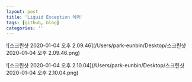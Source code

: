 ```yaml
---
layout: post
title: 'Liquid Exception 에러'
tags: [github, blog]
categories: ''
---
```


![스크린샷 2020-01-04 오후 2.09.46](/Users/park-eunbin/Desktop/스크린샷 2020-01-04 오후 2.09.46.png)

![스크린샷 2020-01-04 오후 2.10.04](/Users/park-eunbin/Desktop/스크린샷 2020-01-04 오후 2.10.04.png)